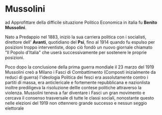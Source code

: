 # Mussolini

ad Approfittare della difficile situazione Politico Economica in italia fu **Benito Mussolini**. 

Nato a Predappio nel 1883, iniziò la sua carriera politica con i socialisti, direttore dell' **Avanti**, quotidiano del **Psi**, fino al 1914 quando fu espulso per posizioni troppo interventiste,
dopo ciò fondò un nuovo giornale chiamato "Il Popolo d'Italia" che userà successivamente per sostenere le proprie posizioni.

Poco dopo la conclusione della prima guerra mondiale il 23 marzo del 1919 Mussolini creò a Milano i Fasci di Combattimento (Composti inizialmente da reduci di guerra)
l'ideologia Politica dei fesci era assolutamente contro i partiti di massa, era anticlericale e fortemente repubblicana e nazionlista inoltre prediligeva la risoluzione dellle contese politiche attraverso la violenza.
Mussolini teneva a far diventare i Fasci un gran movimento e cercava il consenso trasversale di tutte le classi sociali, nonostante questo nelle elezioni del 1919 non ottennero grande successo e nessun seggio elettorale
<!--stackedit_data:
eyJoaXN0b3J5IjpbMTI2MzM5ODQ3LC0xNjI3ODUwMDcwLC03Nz
Q1ODc3NDYsLTUwMDc4NDQ0NiwxNjkyNjc4MTQ3LC02OTU1MTEw
OTQsMjcwNzQ1NjE0LDEyMjgxOTg4ODIsNzMwOTk4MTE2XX0=
-->